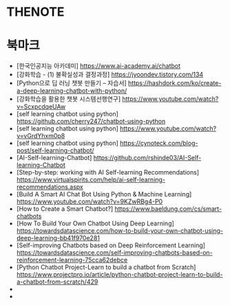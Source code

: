 # THENOTE
# 북마크
- [한국인공지능 아카데미] https://www.ai-academy.ai/chatbot
- [강화학습 - (1) 불확실성과 결정과정] https://jyoondev.tistory.com/134
- [Python으로 딥 러닝 챗봇 만들기 – 자습서] https://hashdork.com/ko/create-a-deep-learning-chatbot-with-python/
- [강화학습을 활용한 챗봇 시스템선행연구] https://www.youtube.com/watch?v=ScxpcdqeUAw
- [self learning chatbot using python] https://github.com/cherry247/chatbot-using-python
- [self learning chatbot using python] https://www.youtube.com/watch?v=vGrdYhxm0p8
- [self learning chatbot using python] https://cynoteck.com/blog-post/self-learning-chatbot/
- [AI-Self-learning-Chatbot] https://github.com/rshinde03/AI-Self-learning-Chatbot
- [Step-by-step: working with AI Self-learning Recommendations] https://www.virtualspirits.com/help/ai-self-learning-recommendations.aspx
- [Build A Smart AI Chat Bot Using Python & Machine Learning] https://www.youtube.com/watch?v=9KZwRBg4-P0
- [How to Create a Smart Chatbot?] https://www.baeldung.com/cs/smart-chatbots
- [How To Build Your Own Chatbot Using Deep Learning] https://towardsdatascience.com/how-to-build-your-own-chatbot-using-deep-learning-bb41f970e281
- [Self-improving Chatbots based on Deep Reinforcement Learning] https://towardsdatascience.com/self-improving-chatbots-based-on-reinforcement-learning-75cca62debce
- [Python Chatbot Project-Learn to build a chatbot from Scratch] https://www.projectpro.io/article/python-chatbot-project-learn-to-build-a-chatbot-from-scratch/429
- 
- 
